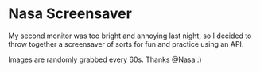 # Nasa Screensaver

My second monitor was too bright and annoying last night, so I decided to throw
together a screensaver of sorts for fun and practice using an API.

Images are randomly grabbed every 60s. Thanks @Nasa :)

